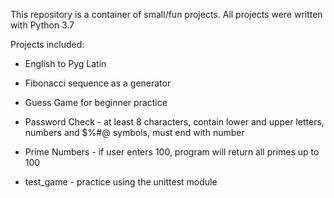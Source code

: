 This repository is a container of small/fun projects. All projects were written with Python 3.7

Projects included:

- English to Pyg Latin

- Fibonacci sequence as a generator

- Guess Game for beginner practice

- Password Check - at least 8 characters, contain lower and upper letters, numbers and $%#@ symbols, must end with number

- Prime Numbers - if user enters 100, program will return all primes up to 100

- test_game - practice using the unittest module
